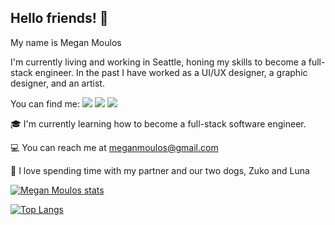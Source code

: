 ## Hello friends! :wave:
My name is Megan Moulos 

I'm currently living and working in Seattle, honing my skills to become a full-stack engineer. In the past I have worked as a UI/UX designer, a graphic designer, and an artist. 

You can find me:
[<img src="https://img.shields.io/badge/linkedin-%230077B5.svg?style=for-the-badge&logo=linkedin&logoColor=white">](https://www.linkedin.com/in/megan-moulos-69706334/) [<img src="https://img.shields.io/badge/Gmail-D14836?style=for-the-badge&logo=gmail&logoColor=white">](mailto:meganmoulos@gmail.com) [<img src="https://img.shields.io/badge/meganmoulos-%239146FF.svg?style=for-the-badge&logo=Twitch&logoColor=white">](https://www.twitch.tv/meganmoulos)

:mortar_board: I'm currently learning how to become a full-stack software engineer. 

:computer: You can reach me at meganmoulos@gmail.com

:feet: I love spending time with my partner and our two dogs, Zuko and Luna

[![Megan Moulos stats](https://github-readme-stats.vercel.app/api?username=meganmoulos&show_icons=true&theme=dracula)](https://github.com/anuraghazra/github-readme-stats)


[![Top Langs](https://github-readme-stats.vercel.app/api/top-langs/?username=meganmoulos)](https://github.com/anuraghazra/github-readme-stats)

